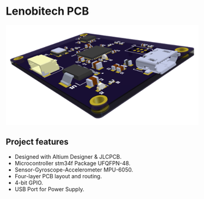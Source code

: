 # Lenobitech PCB

![](./imgs/10.png)

## Project features

- Designed with Altium Designer & JLCPCB.
- Microcontroller stm34f Package UFQFPN-48.
- Sensor-Gyroscope-Accelerometer MPU-6050.
- Four-layer PCB layout and routing.
- 4-bit GPIO.
- USB Port for Power Supply.
